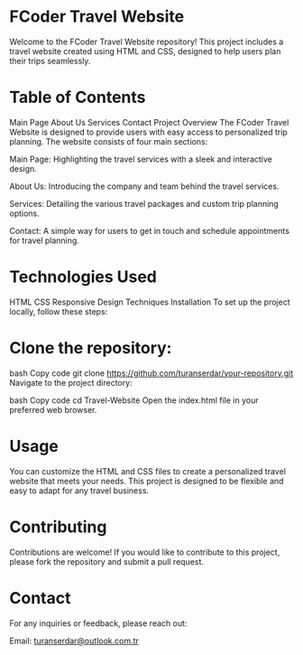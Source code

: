 
# FCoder Travel Website 
Welcome to the FCoder Travel Website repository! This project includes a travel website created using HTML and CSS, designed to help users plan their trips seamlessly.

 # Table of Contents  
Main Page
About Us
Services
Contact
Project Overview
The FCoder Travel Website is designed to provide users with easy access to personalized trip planning. The website consists of four main sections:

Main Page: Highlighting the travel services with a sleek and interactive design.

About Us: Introducing the company and team behind the travel services.

Services: Detailing the various travel packages and custom trip planning options.

Contact: A simple way for users to get in touch and schedule appointments for travel planning.

# Technologies Used
HTML
CSS
Responsive Design Techniques
Installation
To set up the project locally, follow these steps:

# Clone the repository:

bash
Copy code
git clone https://github.com/turanserdar/your-repository.git
Navigate to the project directory:

bash
Copy code
cd Travel-Website
Open the index.html file in your preferred web browser.

# Usage
You can customize the HTML and CSS files to create a personalized travel website that meets your needs. This project is designed to be flexible and easy to adapt for any travel business.

# Contributing
Contributions are welcome! If you would like to contribute to this project, please fork the repository and submit a pull request.

# Contact
For any inquiries or feedback, please reach out:

Email: turanserdar@outlook.com.tr

